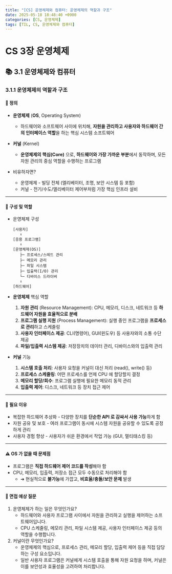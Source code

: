 ```yaml
---
title: "[CS] 운영체제와 컴퓨터: 운영체제의 역할과 구조"
date: 2025-05-18 18:48:40 +0900
categories: [CS, 운영체제]
tags: [TIL, CS, 운영체제와 컴퓨터]
---
```

# CS 3장 운영체제
## 📚 3.1 운영체제와 컴퓨터

### 3.1.1 운영체제의 역할과 구조

#### 📘 정의
- **운영체제** (**OS**, Operating System)
  - 하드웨어와 소프트웨어 사이에 위치해, **자원을 관리하고 사용자와 하드웨어 간의 인터페이스 역할**을 하는 핵심 시스템 소프트웨어

- **커널** (Kernel)
  - **운영체제의 핵심(Core)** 으로, **하드웨어와 가장 가까운 부분**에서 동작하며, 모든 자원 관리의 중심 역할을 수행하는 프로그램

- 비유하자면?
  - 운영체제 - 빌딩 전체 (엘리베이터, 조명, 보안 시스템 등 포함)
  - 커널 - 전기/수도/엘리베이터 제어부처럼 가장 핵심 인프라 설비

---

#### 📌 구성 및 역할
- 운영체제 구성

  ```plaintext
  [사용자]
     ↓
  [응용 프로그램]
     ↓
  [운영체제(OS)]
     ├─ 프로세스/스레드 관리
     ├─ 메모리 관리
     ├─ 파일 시스템
     ├─ 입출력(I/O) 관리
     └─ 디바이스 드라이버
     ↓
  [하드웨어]
  ```
  
- **운영체제** 핵심 역할
  1. **자원 관리** (Resource Management): CPU, 메모리, 디스크, 네트워크 등 **하드웨어 자원을 효율적으로 분배**
  2. **프로그램 실행 지원** (Process Management): 실행 중인 프로그램을 **프로세스로 관리**하고 스케줄링
  3. **사용자 인터페이스 제공**: CLI(명령어), GUI(윈도우) 등 사용자와의 소통 수단 제공
  4. **파일/입출력 시스템 제공**: 저장장치의 데이터 관리, 디바이스와의 입출력 관리

- **커널** 기능
  1. **시스템 호출 처리**: 사용자 요청을 커널이 대신 처리 (read(), write() 등)
  2. **프로세스 스케줄링**: 어떤 프로세스를 언제 CPU 에 할당할지 결정
  3. **메모리 할당/회수**: 프로그램 실행에 필요한 메모리 동적 관리
  4. **입출력 제어**: 디스크, 네트워크 등 장치 접근 제어

---

#### 🎯 필요 이유
- 복잡한 하드웨어 추상화 - 다양한 장치를 **단순한 API 로 감싸서 사용 가능**하게 함
- 자원 공유 및 보호 - 여러 프로그램이 동시에 시스템 자원을 공유할 수 있도록 공정하게 관리
- 사용자 경험 향상 - 사용자가 쉬운 환경에서 작업 가능 (GUI, 멀티태스킹 등)

---

#### ⚠️ OS 가 없을 때 문제점
- 프로그램은 **직접 하드웨어 제어 코드를 작성**해야 함
- CPU, 메모리, 입출력, 저장소 접근 모두 수동으로 처리해야 함
  - ➔ 현실적으로 **불가능**에 가깝고, **비효율/충돌/보안 문제** 발생

---

#### 🎤 면접 예상 질문
1. 운영체제가 하는 일은 무엇인가요?
   - 하드웨어와 사용자 프로그램 사이에서 자원을 관리하고 실행을 제어하는 소프트웨어입니다.
   - CPU 스케줄링, 메모리 관리, 파일 시스템 제공, 사용자 인터페이스 제공 등의 역할을 수행합니다.
2. 커널이란 무엇인가요?
   - 운영체제의 핵심으로, 프로세스 관리, 메모리 할당, 입출력 제어 등을 직접 담당하는 구성 요소입니다.
   - 일반 사용자 프로그램은 커널에게 시스템 호출을 통해 자원 요청을 하며, 커널은 이를 보안성과 효율성을 고려하여 처리합니다.
